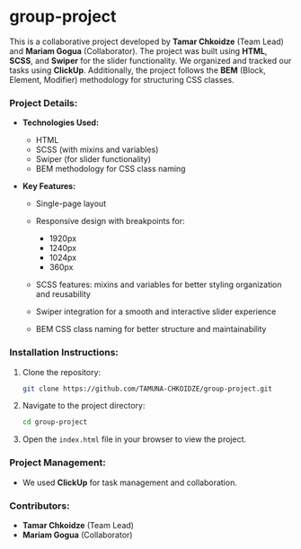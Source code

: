 # group-project
This is a collaborative project developed by **Tamar Chkoidze** (Team Lead) and **Mariam Gogua** (Collaborator). The project was built using **HTML**, **SCSS**, and **Swiper** for the slider functionality. We organized and tracked our tasks using **ClickUp**. Additionally, the project follows the **BEM** (Block, Element, Modifier) methodology for structuring CSS classes.

### Project Details:

* **Technologies Used:**

  * HTML
  * SCSS (with mixins and variables)
  * Swiper (for slider functionality)
  * BEM methodology for CSS class naming

* **Key Features:**

  * Single-page layout
  * Responsive design with breakpoints for:

    * 1920px
    * 1240px
    * 1024px
    * 360px
  * SCSS features: mixins and variables for better styling organization and reusability
  * Swiper integration for a smooth and interactive slider experience
  * BEM CSS class naming for better structure and maintainability

### Installation Instructions:

1. Clone the repository:

   ```bash
   git clone https://github.com/TAMUNA-CHKOIDZE/group-project.git
   ```
2. Navigate to the project directory:

   ```bash
   cd group-project
   ```
3. Open the `index.html` file in your browser to view the project.

### Project Management:

* We used **ClickUp** for task management and collaboration.

### Contributors:

* **Tamar Chkoidze** (Team Lead)
* **Mariam Gogua** (Collaborator)


